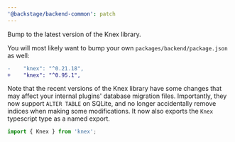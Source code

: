 ```yaml
---
'@backstage/backend-common': patch
---
```


Bump to the latest version of the Knex library.

You will most likely want to bump your own `packages/backend/package.json` as well:

```diff
-    "knex": "^0.21.18",
+    "knex": "^0.95.1",
```

Note that the recent versions of the Knex library have some changes that may affect your internal plugins' database migration files. Importantly, they now support `ALTER TABLE` on SQLite, and no longer accidentally remove indices when making some modifications. It now also exports the `Knex` typescript type as a named export.

```ts
import { Knex } from 'knex';
```
